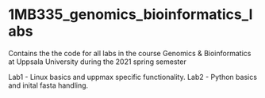 # 1MB335_genomics_bioinformatics_labs

Contains the the code for all labs in the 
course Genomics & Bioinformatics at Uppsala University during the 2021 spring semester

Lab1 - Linux basics and uppmax specific functionality.
Lab2 - Python basics and inital fasta handling.
